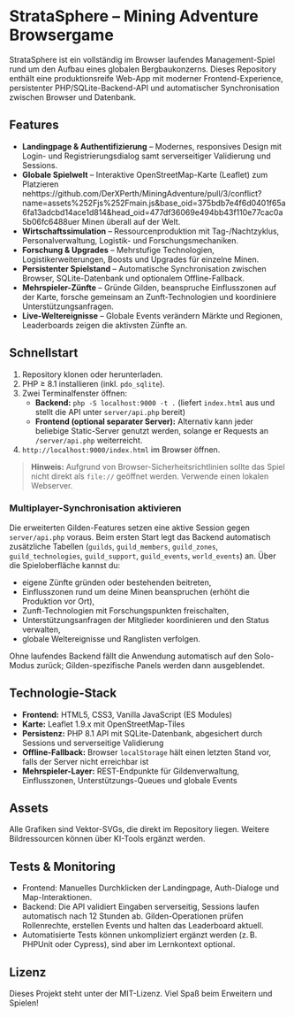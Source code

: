 # StrataSphere – Mining Adventure Browsergame

StrataSphere ist ein vollständig im Browser laufendes Management-Spiel rund um den Aufbau eines globalen Bergbaukonzerns. Dieses Repository enthält eine produktionsreife Web-App mit moderner Frontend-Experience, persistenter PHP/SQLite-Backend-API und automatischer Synchronisation zwischen Browser und Datenbank.

## Features

- **Landingpage & Authentifizierung** – Modernes, responsives Design mit Login- und Registrierungsdialog samt serverseitiger Validierung und Sessions.
- **Globale Spielwelt** – Interaktive OpenStreetMap-Karte (Leaflet) zum Platzieren nehttps://github.com/DerXPerth/MiningAdventure/pull/3/conflict?name=assets%252Fjs%252Fmain.js&base_oid=375bdb7e4f6d0401f65a6fa13adcbd14ace1d814&head_oid=477df36069e494bb43f110e77cac0a5b06fc6488uer Minen überall auf der Welt.
- **Wirtschaftssimulation** – Ressourcenproduktion mit Tag-/Nachtzyklus, Personalverwaltung, Logistik- und Forschungsmechaniken.
- **Forschung & Upgrades** – Mehrstufige Technologien, Logistikerweiterungen, Boosts und Upgrades für einzelne Minen.
- **Persistenter Spielstand** – Automatische Synchronisation zwischen Browser, SQLite-Datenbank und optionalem Offline-Fallback.
- **Mehrspieler-Zünfte** – Gründe Gilden, beanspruche Einflusszonen auf der Karte, forsche gemeinsam an Zunft-Technologien und koordiniere Unterstützungsanfragen.
- **Live-Weltereignisse** – Globale Events verändern Märkte und Regionen, Leaderboards zeigen die aktivsten Zünfte an.


## Schnellstart

1. Repository klonen oder herunterladen.
2. PHP ≥ 8.1 installieren (inkl. `pdo_sqlite`).
3. Zwei Terminalfenster öffnen:
   - **Backend:** `php -S localhost:9000 -t .` (liefert `index.html` aus und stellt die API unter `server/api.php` bereit)
   - **Frontend (optional separater Server):** Alternativ kann jeder beliebige Static-Server genutzt werden, solange er Requests an `/server/api.php` weiterreicht.
4. `http://localhost:9000/index.html` im Browser öffnen.

> **Hinweis:** Aufgrund von Browser-Sicherheitsrichtlinien sollte das Spiel nicht direkt als `file://` geöffnet werden. Verwende einen lokalen Webserver.

### Multiplayer-Synchronisation aktivieren

Die erweiterten Gilden-Features setzen eine aktive Session gegen `server/api.php` voraus. Beim ersten Start legt das Backend automatisch zusätzliche Tabellen (`guilds`, `guild_members`, `guild_zones`, `guild_technologies`, `guild_support`, `guild_events`, `world_events`) an. Über die Spieloberfläche kannst du:

- eigene Zünfte gründen oder bestehenden beitreten,
- Einflusszonen rund um deine Minen beanspruchen (erhöht die Produktion vor Ort),
- Zunft-Technologien mit Forschungspunkten freischalten,
- Unterstützungsanfragen der Mitglieder koordinieren und den Status verwalten,
- globale Weltereignisse und Ranglisten verfolgen.

Ohne laufendes Backend fällt die Anwendung automatisch auf den Solo-Modus zurück; Gilden-spezifische Panels werden dann ausgeblendet.

## Technologie-Stack

- **Frontend:** HTML5, CSS3, Vanilla JavaScript (ES Modules)
- **Karte:** Leaflet 1.9.x mit OpenStreetMap-Tiles
- **Persistenz:** PHP 8.1 API mit SQLite-Datenbank, abgesichert durch Sessions und serverseitige Validierung
- **Offline-Fallback:** Browser `localStorage` hält einen letzten Stand vor, falls der Server nicht erreichbar ist
- **Mehrspieler-Layer:** REST-Endpunkte für Gildenverwaltung, Einflusszonen, Unterstützungs-Queues und globale Events

## Assets

Alle Grafiken sind Vektor-SVGs, die direkt im Repository liegen. Weitere Bildressourcen können über KI-Tools ergänzt werden.

## Tests & Monitoring

- Frontend: Manuelles Durchklicken der Landingpage, Auth-Dialoge und Map-Interaktionen.
- Backend: Die API validiert Eingaben serverseitig, Sessions laufen automatisch nach 12 Stunden ab. Gilden-Operationen prüfen Rollenrechte, erstellen Events und halten das Leaderboard aktuell.
- Automatisierte Tests können unkompliziert ergänzt werden (z. B. PHPUnit oder Cypress), sind aber im Lernkontext optional.

## Lizenz

Dieses Projekt steht unter der MIT-Lizenz. Viel Spaß beim Erweitern und Spielen!
